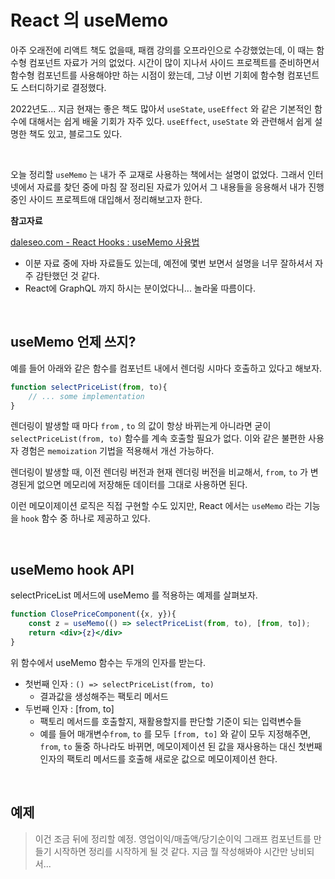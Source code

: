 # React 의 useMemo

아주 오래전에 리액트 책도 없을때, 패캠 강의를 오프라인으로 수강했었는데, 이 때는 함수형 컴포넌트 자료가 거의 없었다. 시간이 많이 지나서 사이드 프로젝트를 준비하면서 함수형 컴포넌트를 사용해야만 하는 시점이 왔는데, 그냥 이번 기회에 함수형 컴포넌트도 스터디하기로 결정했다. <br>

2022년도... 지금 현재는 좋은 책도 많아서 `useState`, `useEffect` 와 같은 기본적인 함수에 대해서는 쉽게 배울 기회가 자주 있다. `useEffect`, `useState` 와 관련해서 쉽게 설명한 책도 있고, 블로그도 있다.<br>

<br>

오늘 정리할 `useMemo` 는 내가 주 교재로 사용하는 책에서는 설명이 없었다. 그래서 인터넷에서 자료를 찾던 중에 마침 잘 정리된 자료가 있어서 그 내용들을 응용해서 내가 진행중인 사이드 프로젝트애 대입해서 정리해보고자 한다.<br>

**참고자료**<br>

[daleseo.com - React Hooks : useMemo 사용법](https://www.daleseo.com/?tag=Java8)<br>

- 이분 자료 중에 자바 자료들도 있는데, 예전에 몇번 보면서 설명을 너무 잘하셔서 자주 감탄했던 것 같다.
- React에 GraphQL 까지 하시는 분이었다니... 놀라울 따름이다.

<br>

## useMemo 언제 쓰지?

예를 들어 아래와 같은 함수를 컴포넌트 내에서 렌더링 시마다 호출하고 있다고 해보자.

```javascript
function selectPriceList(from, to){
    // ... some implementation
}
```

렌더링이 발생할 때 마다 `from` , `to` 의 값이 항상 바뀌는게 아니라면 굳이 `selectPriceList(from, to)` 함수를 계속 호출할 필요가 없다. 이와 같은 불편한 사용자 경험은 `memoization` 기법을 적용해서 개선 가능하다.<br>

렌더링이 발생할 때, 이전 렌더링 버전과 현재 렌더링 버전을 비교해서, `from`, `to` 가 변경된게 없으면 메모리에 저장해둔 데이터를 그대로 사용하면 된다.<br>

이런 메모이제이션 로직은 직접 구현할 수도 있지만, React 에서는 `useMemo` 라는 기능을 `hook` 함수 중 하나로 제공하고 있다.<br>

<br>

## useMemo hook API 

selectPriceList 메서드에 useMemo 를 적용하는 예제를 살펴보자. 

```jsx
function ClosePriceComponent({x, y}){
    const z = useMemo(() => selectPriceList(from, to), [from, to]);
    return <div>{z}</div>
}
```

위 함수에서 useMemo 함수는 두개의 인자를 받는다.

- 첫번째 인자 : `() => selectPriceList(from, to)` 
  - 결과값을 생성해주는 팩토리 메서드
- 두번째 인자 : [from, to]
  - 팩토리 메서드를 호출할지, 재활용할지를 판단할 기준이 되는 입력변수들
  - 예를 들어 매개변수`from`, `to`  를 모두 `[from, to]` 와 같이 모두 지정해주면, `from`, `to` 둘중 하나라도 바뀌면, 메모이제이션 된 값을 재사용하는 대신 첫번째 인자의 팩토리 메서드를 호출해 새로운 값으로 메모이제이션 한다.<br>

<br>

## 예제

> 이건 조금 뒤에 정리할 예정. 영업이익/매출액/당기순이익 그래프 컴포넌트를 만들기 시작하면 정리를 시작하게 될 것 같다. 지금 뭘 작성해봐야 시간만 낭비되서... 